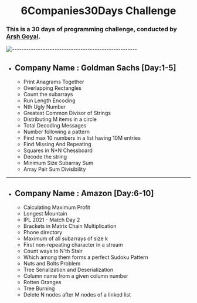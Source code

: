 ## <h1 align="center">6Companies30Days Challenge</h1>

### This is a 30 days of programming challenge, conducted by [Arsh Goyal](https://bit.ly/arshgoyalyt). 

![-----------------------------------------------------](https://raw.githubusercontent.com/andreasbm/readme/master/assets/lines/rainbow.png)
- ## Company Name : Goldman Sachs [Day:1-5]
  - Print Anagrams Together
  - Overlapping Rectangles
  - Count the subarrays
  - Run Length Encoding
  - Nth Ugly Number
  - Greatest Common Divisor of Strings
  - Distributing M items in a circle
  - Total Decoding Messages
  - Number following a pattern
  - Find max 10 numbers in a list having 10M entries
  - Find Missing And Repeating 
  - Squares in N*N Chessboard
  - Decode the string
  - Minimum Size Subarray Sum
  - Array Pair Sum Divisibility 

---
- ## Company Name : Amazon [Day:6-10]
  - Calculating Maximum Profit
  - Longest Mountain
  - IPL 2021 - Match Day 2
  - Brackets in Matrix Chain Multiplication 
  - Phone directory
  - Maximum of all subarrays of size k
  - First non-repeating character in a stream
  - Count ways to N'th Stair
  - Which among them forms a perfect Sudoku Pattern
  - Nuts and Bolts Problem
  - Tree Serialization and Deserialization
  - Column name from a given column number
  - Rotten Oranges
  - Tree Burning 
  - Delete N nodes after M nodes of a linked list
